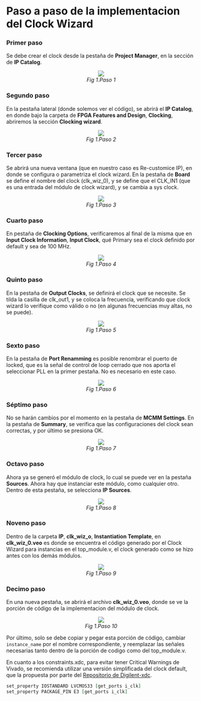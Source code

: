 # Paso a paso de la implementacion del Clock Wizard

### Primer paso
Se debe crear el clock desde la pestaña de **Project Manager**, en la sección de **IP Catalog**.
<p align="center">
    <img src=".\imgs\clkwiz_paso1.jpg"><br>
    <em>Fig 1.Paso 1</em>
</p>


### Segundo paso
En la pestaña lateral (donde solemos ver el código), se abrirá el **IP Catalog**, en donde bajo la carpeta de **FPGA Features and Design**, **Clocking**, abriremos la sección **Clocking wizard**.
<p align="center">
    <img src=".\imgs\clkwiz_paso2.jpg"><br>
    <em>Fig 1.Paso 2</em>
</p>


### Tercer paso
Se abrirá una nueva ventana (que en nuestro caso es Re-customice IP), en donde se configura o parametriza el clock wizard. En la pestaña de **Board** se define el nombre del clock (clk_wiz_0), y se define que el CLK_IN1 (que es una entrada del módulo de clock wizard), y se cambia a sys clock.
<p align="center">
    <img src=".\imgs\clkwiz_paso3.jpg"><br>
    <em>Fig 1.Paso 3</em>
</p>


### Cuarto paso
En pestaña de **Clocking Options**, verificaremos al final de la misma que en **Input Clock Information**, **Input Clock**, qué Primary sea el clock definido por default y sea de 100 MHz. 
<p align="center">
    <img src=".\imgs\clkwiz_paso4.jpg"><br>
    <em>Fig 1.Paso 4</em>
</p>


### Quinto paso
En la pestaña de **Output Clocks**, se definirá el clock que se necesite. Se tilda la casilla de clk_out1, y se coloca la frecuencia, verificando que clock wizard lo verifique como válido o no (en algunas frecuencias muy altas, no se puede).
<p align="center">
    <img src=".\imgs\clkwiz_paso5.jpg"><br>
    <em>Fig 1.Paso 5</em>
</p>


### Sexto paso
En la pestaña de **Port Renamming** es posible renombrar el puerto de locked, que es la señal de control de loop cerrado que nos aporta el seleccionar PLL en la primer pestaña. No es necesario en este caso.
<p align="center">
    <img src=".\imgs\clkwiz_paso6.jpg"><br>
    <em>Fig 1.Paso 6</em>
</p>


### Séptimo paso
No se harán cambios por el momento en la pestaña de **MCMM Settings**.
En la pestaña de **Summary**, se verifica que las configuraciones del clock sean correctas, y por último se presiona OK.
<p align="center">
    <img src=".\imgs\clkwiz_paso7.jpg"><br>
    <em>Fig 1.Paso 7</em>
</p>


### Octavo paso
Ahora ya se generó el módulo de clock, lo cual se puede ver en la pestaña **Sources**.
Ahora hay que instanciar este módulo, como cualquier otro. Dentro de esta pestaña, se selecciona **IP Sources**.
<p align="center">
    <img src=".\imgs\clkwiz_paso8.jpg"><br>
    <em>Fig 1.Paso 8</em>
</p>


### Noveno paso
Dentro de la carpeta **IP**, **clk_wiz_o**, **Instantiation Template**, en **clk_wiz_0.veo** es donde se encuentra el código generado por el Clock Wizard para instancias en el top_module.v, el clock generado como se hizo antes con los demás módulos.
<p align="center">
    <img src=".\imgs\clkwiz_paso9.jpg"><br>
    <em>Fig 1.Paso 9</em>
</p>


### Decimo paso
En una nueva pestaña, se abrirá el archivo **clk_wiz_0.veo**, donde se ve la porción de código de la implementacion del módulo de clock.
<p align="center">
    <img src=".\imgs\clkwiz_paso10.jpg"><br>
    <em>Fig 1.Paso 10</em>
</p>

Por último, solo se debe copiar y pegar esta porción de código, cambiar `instance_name` por el nombre correspondiente, y reemplazar las señales necesarias tanto dentro de la porción de codigo como del top_module.v.


En cuanto a los constraints.xdc, para evitar tener Critical Warnings de Vivado, se recomienda utilizar una versión simplificada del clock default, que la propuesta por parte del [Repositorio de Digilent-xdc](https://github.com/Digilent/digilent-xdc/blob/master/Nexys-4-DDR-Master.xdc).

```VHDL
set_property IOSTANDARD LVCMOS33 [get_ports i_clk]
set_property PACKAGE_PIN E3 [get_ports i_clk]
```

